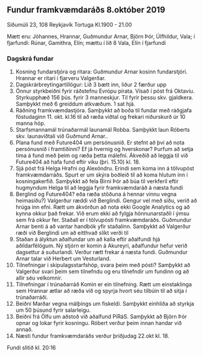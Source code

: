## Fundur framkvæmdaráðs 8.október 2019
Síðumúli 23, 108 Reykjavík
Tortuga
Kl.1900 - 21.00

Mætt eru: Jóhannes, Hrannar, Guðmundur Arnar, Björn Þór, Úlfhildur, Vala; í fjarfundi: Rúnar, Gamithra, Elín; mættu í lið 8 Vala, Elín í fjarfundi

### Dagskrá fundar

1. Kosning fundarstjóra og ritara: Guðmundur Arnar kosinn fundarstjóri. Hrannar er ritari í fjarveru Valgerðar.
2. Dagskrárbreytingartillögur: Lið 3 bætt inn, liður 2 færður upp
3. Önnur styrkbeiðni fyrir ráðstefnu Evrópu pírata. Vísað í póst frá Oktavíu. Styrkupphæð 156 þús. fyrir 3 manneskjur. Til fyrir þessu skv. gjaldkera. Samþykkt með 6 greiddum atkvæðum. 1 sat hjá. 
4. Ráðning framkvæmdastjóra. Samþykkt að boða til fundar með ráðgjafa föstudaginn 11. okt. kl.16 til að ræða viðtal og frekari niðurskurð úr 10 manna hóp.
5. Starfsmannamál trúnaðarmál launamál Robba. Samþykkt laun Róberts skv. launaviðtali við Guðmund Arnar..
6. Plana fund með Future404 um persónusnið. Er stefnt að því að nota persónusnið í framtíðinni? Ef já hvernig og hverskonar? Þurfum að setja tíma á fund með þeim og ræða þetta málefni.  Ákveðið að leggja til við Future404 að hafa fund eftir viku (þri.  15.10) kl. 18.
7. Sjá póst frá Helga Hrafni og Alexöndru. Erindi sem koma inn á tölvupóst framkvæmdarráðs. Spurt er um skýra boðleið til að koma hlutum inn í kosningakerfið. Samþykkt að fela Birni Þór að búa til verkferil eftir hugmyndum Helga til að leggja fyrir framkvæmdaráð á næsta fundi
8. Berglind og Future404? eða ræða stöðuna á hennar vinnu vegna heimasíðu?)  Valgerður ræddi við Berglindi. Gengur vel með síðu, verið að hrúga inn efni. Rætt um ákvörðun að nota ekki Google Analytics og að kynna okkur það frekar. Við erum ekki að fylgja hönnunarstaðli í ýmsu sem frá okkur fer. Staðall er í tölvupósti framkvæmdaráðs. Guðmundur Arnar benti á að vantar handbók yfir staðalinn. Samþykkt að Valgerður ræði við Berglindi um að eitthvað slíkt verði til
9. Staðan á ályktun aðalfundar um að kalla eftir aðalfundi hjá aðildarfélögum. Ný stjórn er komin á Akureyri, aðalfundur hefur verið dagsettur á suðurlandi. Verður rætt frekar á næsta fundi. Guðmundur Arnar talar við Herbert um Vesturland.
10. Tilnefningar i skipulagsstarfshóp, svara þeim með pósti? Samþykkt að Valgerður svari þeim sem tilnefndu og eru tilnefndir um fundinn og að allir séu velkomnir.
11. Tilnefningar í trúnaðarráð Komin er ein tilnefning. Rætt um einstaklinga sem Hrannar ætlar að ræða við og spyrja hvort séu tilbúin til að sitja í trúnaðarráði.
12. Beiðni Marðar vegna málþings um fiskeldi. Samþykkt einhliða að styrkja um 50 þúsund fyrir salarleigu.
13. Beiðni frá Ölfu um aðstoð við aðalfund PíRáS. Samþykkt að Björn Þór opnar og lokar fyrir kosningu. Róbert verður þeim innan handar við annað.
14. Næsti fundur framkvæmdaráðs verður þriðjudag 22.okt  kl. 18. 

Fundi slitið kl. 20:16
